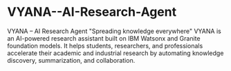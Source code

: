 # VYANA--AI-Research-Agent
VYANA – AI Research Agent "Spreading knowledge everywhere"  VYANA is an AI-powered research assistant built on IBM Watsonx and Granite foundation models. It helps students, researchers, and professionals accelerate their academic and industrial research by automating knowledge discovery, summarization, and collaboration.  
